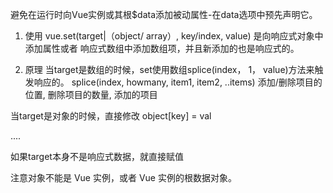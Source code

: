 避免在运行时向Vue实例或其根$data添加被动属性-在data选项中预先声明它。

1. 使用
vue.set(target|（object/ array）, key/index, value)
是向响应式对象中添加属性或者 响应式数组中添加数组项，并且新添加的也是响应式的。

2. 原理
当target是数组的时候，set使用数组splice(index， 1， value)方法来触发响应的。
splice(index, howmany, item1, item2, ..items) 
添加/删除项目的位置, 删除项目的数量, 添加的项目

当target是对象的时候，直接修改  object[key] = val

....

如果target本身不是响应式数据，就直接赋值

注意对象不能是 Vue 实例，或者 Vue 实例的根数据对象。

